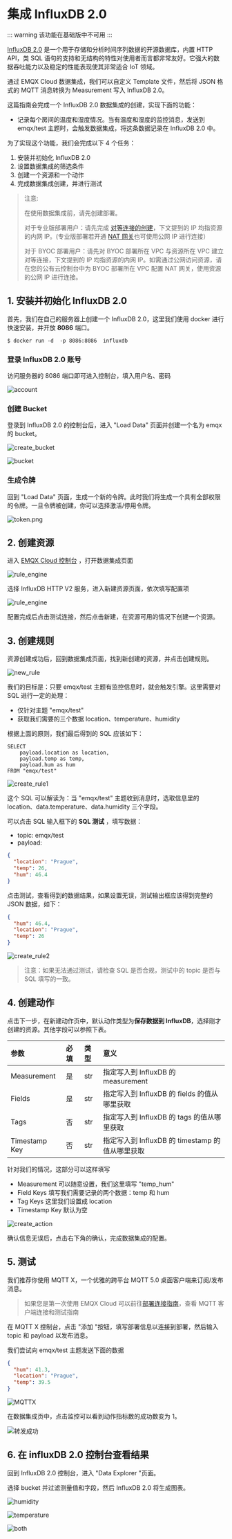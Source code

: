 # 集成 InfluxDB 2.0

::: warning
该功能在基础版中不可用
:::

[InfluxDB 2.0](https://www.influxdata.com/) 是一个用于存储和分析时间序列数据的开源数据库，内置 HTTP API，类 SQL 语句的支持和无结构的特性对使用者而言都非常友好。它强大的数据吞吐能力以及稳定的性能表现使其非常适合 IoT 领域。

通过 EMQX Cloud 数据集成，我们可以自定义 Template 文件，然后将 JSON 格式的 MQTT 消息转换为 Measurement 写入 InfluxDB 2.0。



这篇指南会完成一个 InfluxDB 2.0 数据集成的创建，实现下面的功能：

* 记录每个房间的温度和湿度情况。当有温度和湿度的监控消息，发送到 emqx/test 主题时，会触发数据集成，将这条数据记录在 InfluxDB 2.0 中。


为了实现这个功能，我们会完成以下 4 个任务：

1. 安装并初始化 InfluxDB 2.0
2. 设置数据集成的筛选条件
3. 创建一个资源和一个动作
4. 完成数据集成创建，并进行测试

>注意:
>
>在使用数据集成前，请先创建部署。
>
> 对于专业版部署用户：请先完成 [对等连接的创建](../deployments/vpc_peering.md)，下文提到的 IP 均指资源的内网 IP。(专业版部署若开通 [NAT 网关](../vas/nat-gateway.md)也可使用公网 IP 进行连接）
>
> 对于 BYOC 部署用户：请先对 BYOC 部署所在 VPC 与资源所在 VPC 建立对等连接，下文提到的 IP 均指资源的内网 IP。如需通过公网访问资源，请在您的公有云控制台中为 BYOC 部署所在 VPC 配置 NAT 网关，使用资源的公网 IP 进行连接。

## 1. 安装并初始化 InfluxDB 2.0

首先，我们在自己的服务器上创建一个 InfluxDB 2.0，这里我们使用 docker 进行快速安装，并开放 **8086** 端口。

```shell
$ docker run -d  -p 8086:8086  influxdb
```

### 登录 InfluxDB 2.0 账号

访问服务器的 8086 端口即可进入控制台，填入用户名、密码

![account](./_assets/influxdbv2_account.png)


### 创建 Bucket

登录到 InfluxDB 2.0 的控制台后，进入 "Load Data" 页面并创建一个名为 emqx 的 bucket。

![create_bucket](./_assets/influxdbv2_create_bucket.png)

![bucket](./_assets/infuxdbv2_bucket.png)


### 生成令牌

回到 "Load Data" 页面，生成一个新的令牌。此时我们将生成一个具有全部权限的令牌。一旦令牌被创建，你可以选择激活/停用令牌。

![token.png](./_assets/influxdbv2_tokens.png)


## 2. 创建资源

进入 [EMQX Cloud 控制台](https://cloud-intl.emqx.com/console/) ，打开数据集成页面

![rule_engine](./_assets/influxdbv2_data_integration.png)

选择 InfluxDB HTTP V2 服务，进入新建资源页面，依次填写配置项

![rule_engine](./_assets/influxdbv2_resource.png)

配置完成后点击测试连接，然后点击新建，在资源可用的情况下创建一个资源。

## 3. 创建规则

资源创建成功后，回到数据集成页面，找到新创建的资源，并点击创建规则。

![new_rule](./_assets/influxdbv2_new_rule.png)

我们的目标是：只要 emqx/test 主题有监控信息时，就会触发引擎。这里需要对 SQL 进行一定的处理：

* 仅针对主题 "emqx/test"
* 获取我们需要的三个数据 location、temperature、humidity

根据上面的原则，我们最后得到的 SQL 应该如下：

```
SELECT
    payload.location as location, 
    payload.temp as temp, 
    payload.hum as hum
FROM "emqx/test"
```

![create_rule1](./_assets/influxdbv2_rule1.png)

这个 SQL 可以解读为：当 "emqx/test" 主题收到消息时，选取信息里的 location、data.temperature、data.humidity 三个字段。

可以点击 SQL 输入框下的 **SQL 测试** ，填写数据：

* topic: emqx/test
* payload:
```json
{
  "location": "Prague",
  "temp": 26,
  "hum": 46.4
}
```

点击测试，查看得到的数据结果，如果设置无误，测试输出框应该得到完整的 JSON 数据，如下：

```json
{
  "hum": 46.4,
  "location": "Prague",
  "temp": 26
}
```

![create_rule2](./_assets/influxdbv2_rule2.png)

>注意：如果无法通过测试，请检查 SQL 是否合规，测试中的 topic 是否与 SQL 填写的一致。

## 4. 创建动作

点击下一步，在新建动作页中，默认动作类型为**保存数据到 InfluxDB**，选择刚才创建的资源。其他字段可以参照下表。

| 参数          | 必填 | 类型 | 意义                                            |
| :------------ | :--- | :--- | :---------------------------------------------- |
| Measurement   | 是   | str  | 指定写入到 InfluxDB 的  measurement             |
| Fields        | 是   | str  | 指定写入到 InfluxDB 的 fields 的值从哪里获取    |
| Tags          | 否   | str  | 指定写入到 InfluxDB 的 tags 的值从哪里获取      |
| Timestamp Key | 否   | str  | 指定写入到 InfluxDB 的 timestamp 的值从哪里获取 |

针对我们的情况，这部分可以这样填写

* Measurement 可以随意设置，我们这里填写 "temp_hum"
* Field Keys 填写我们需要记录的两个数据：temp 和 hum
* Tag Keys 这里我们设置成 location
* Timestamp Key 默认为空

![create_action](./_assets/influxdbv2_action.png)

确认信息无误后，点击右下角的确认，完成数据集成的配置。

## 5. 测试

我们推荐你使用 MQTT X，一个优雅的跨平台 MQTT 5.0 桌面客户端来订阅/发布消息。

>如果您是第一次使用 EMQX Cloud 可以前往[部署连接指南](../connect_to_deployments/overview.md)，查看 MQTT 客户端连接和测试指南

在 MQTT X 控制台，点击 "添加 "按钮，填写部署信息以连接到部署，然后输入 topic 和 payload 以发布消息。

我们尝试向 emqx/test 主题发送下面的数据

```json
{
  "hum": 41.3,
  "location": "Prague", 
  "temp": 39.5
}
```

![MQTTX](./_assets/influxdbv2_mqttx.png)

在数据集成页中，点击监控可以看到动作指标数的成功数变为 1。

![转发成功](./_assets/influxdbv2_rule_test.png)

## 6. 在 influxDB 2.0 控制台查看结果

回到 InfluxDB 2.0 控制台，进入 "Data Explorer "页面。

选择 bucket 并过滤测量值和字段，然后 InfluxDB 2.0 将生成图表。

![humidity](./_assets/influxdbv2_hum.png)

![temperature](./_assets/influxdbv2_temp.png)

![both](./_assets/influxdbv2_temp_hum.png)
